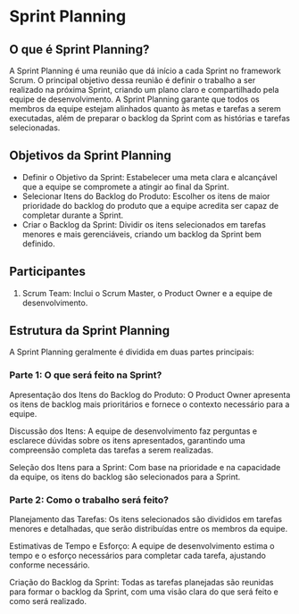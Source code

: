 # Sprint Planning

## O que é Sprint Planning?
A Sprint Planning é uma reunião que dá início a cada Sprint no framework Scrum. O principal objetivo dessa reunião é definir o trabalho a ser realizado na próxima Sprint, criando um plano claro e compartilhado pela equipe de desenvolvimento. A Sprint Planning garante que todos os membros da equipe estejam alinhados quanto às metas e tarefas a serem executadas, além de preparar o backlog da Sprint com as histórias e tarefas selecionadas.

## Objetivos da Sprint Planning

* Definir o Objetivo da Sprint: Estabelecer uma meta clara e alcançável que a equipe se compromete a atingir ao final da Sprint.
* Selecionar Itens do Backlog do Produto: Escolher os itens de maior prioridade do backlog do produto que a equipe acredita ser capaz de completar durante a Sprint.
* Criar o Backlog da Sprint: Dividir os itens selecionados em tarefas menores e mais gerenciáveis, criando um backlog da Sprint bem definido.

## Participantes
1) Scrum Team: Inclui o Scrum Master, o Product Owner e a equipe de desenvolvimento.

## Estrutura da Sprint Planning
A Sprint Planning geralmente é dividida em duas partes principais:

### Parte 1: O que será feito na Sprint?

Apresentação dos Itens do Backlog do Produto: O Product Owner apresenta os itens de backlog mais prioritários e fornece o contexto necessário para a equipe.

Discussão dos Itens: A equipe de desenvolvimento faz perguntas e esclarece dúvidas sobre os itens apresentados, garantindo uma compreensão completa das tarefas a serem realizadas.

Seleção dos Itens para a Sprint: Com base na prioridade e na capacidade da equipe, os itens do backlog são selecionados para a Sprint.

### Parte 2: Como o trabalho será feito?

Planejamento das Tarefas: Os itens selecionados são divididos em tarefas menores e detalhadas, que serão distribuídas entre os membros da equipe.

Estimativas de Tempo e Esforço: A equipe de desenvolvimento estima o tempo e o esforço necessários para completar cada tarefa, ajustando conforme necessário.

Criação do Backlog da Sprint: Todas as tarefas planejadas são reunidas para formar o backlog da Sprint, com uma visão clara do que será feito e como será realizado.